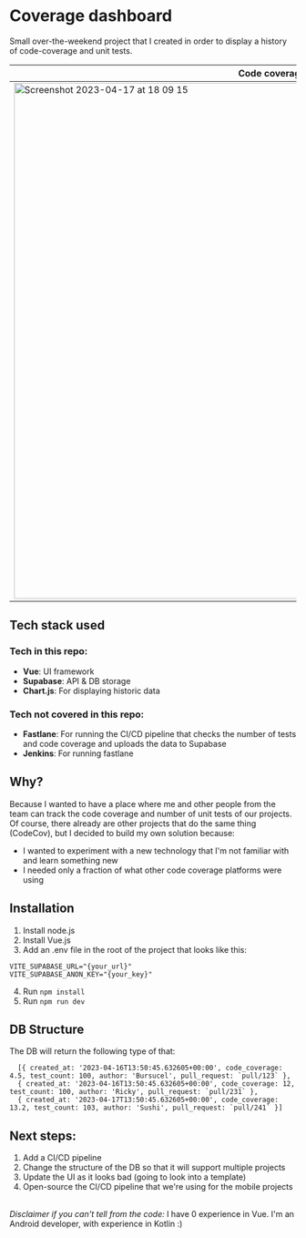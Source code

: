 # Coverage dashboard

Small over-the-weekend project that I created in order to display a history of code-coverage and unit tests.

| Code coverage  | Test count |
| ------------- | ------------- |
| <img width="906" alt="Screenshot 2023-04-17 at 18 09 15" src="https://user-images.githubusercontent.com/4348190/232528776-7d18180d-f5d8-4554-8f38-37353923334f.png">  | <img width="889" alt="Screenshot 2023-04-17 at 18 08 09" src="https://user-images.githubusercontent.com/4348190/232528864-288d1e69-4b48-44a5-825f-8ce5e6f752d8.png">  |


## Tech stack used
### Tech in this repo:
- **Vue**: UI framework
- **Supabase**: API & DB storage
- **Chart.js**: For displaying historic data 
### Tech not covered in this repo:
- **Fastlane**: For running the CI/CD pipeline that checks the number of tests and code coverage and uploads the data to Supabase
- **Jenkins**: For running fastlane

## Why?
Because I wanted to have a place where me and other people from the team can track the code coverage and number of unit tests of our projects.
Of course, there already are other projects that do the same thing (CodeCov), but I decided to build my own solution because:
- I wanted to experiment with a new technology that I'm not familiar with and learn something new
- I needed only a fraction of what other code coverage platforms were using

## Installation
1. Install node.js
2. Install Vue.js
3. Add an .env file in the root of the project that looks like this:
```
VITE_SUPABASE_URL="{your_url}"
VITE_SUPABASE_ANON_KEY="{your_key}"
```
4. Run `npm install`
5. Run `npm run dev`

## DB Structure
The DB will return the following type of that:
```
  [{ created_at: '2023-04-16T13:50:45.632605+00:00', code_coverage: 4.5, test_count: 100, author: 'Bursucel', pull_request: `pull/123` },
  { created_at: '2023-04-16T13:50:45.632605+00:00', code_coverage: 12, test_count: 100, author: 'Ricky', pull_request: `pull/231` },
  { created_at: '2023-04-17T13:50:45.632605+00:00', code_coverage: 13.2, test_count: 103, author: 'Sushi', pull_request: `pull/241` }]
```

## Next steps:
1. Add a CI/CD pipeline
2. Change the structure of the DB so that it will support multiple projects
3. Update the UI as it looks bad (going to look into a template)
4. Open-source the CI/CD pipeline that we're using for the mobile projects

<br> 
<em>Disclaimer if you can't tell from the code:</em> I have 0 experience in Vue. I'm an Android developer, with experience in Kotlin :)
